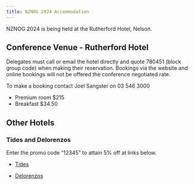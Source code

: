 ```yaml
---
title: NZNOG 2024 Accommodation
---
```


NZNOG 2024 is being held at the Rutherford Hotel, Nelson.

## Conference Venue - Rutherford Hotel

Delegates must call or email the hotel directly and quote 780451 (block group code) when making their reservation. Bookings via the website and online bookings will not be offered the conference negotiated rate.

To make a booking contact Joel Sangster on 03 546 3000

* Premium room $215
* Breakfast $34.50


## Other Hotels

### Tides and Delorenzos

Enter the promo code “12345” to attain 5% off at links below.

* [Tides](http://www.tideshotel.co.nz/)

* [Delorenzos](http://www.delorenzos.co.nz/)


